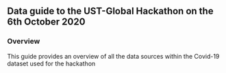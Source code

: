 ## Data guide to the UST-Global Hackathon on the 6th October 2020

### Overview
This guide provides an overview of all the data sources within the Covid-19 dataset used for the hackathon
